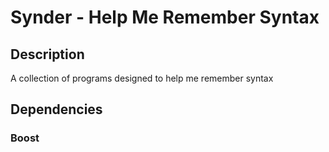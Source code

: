 Synder - Help Me Remember Syntax
================================


Description
-----------

A collection of programs designed to help me remember syntax


Dependencies
------------

### Boost